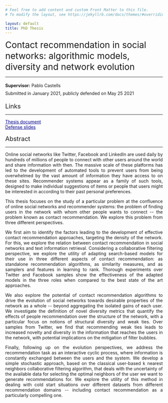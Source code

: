 ```yaml
---
# Feel free to add content and custom Front Matter to this file.
# To modify the layout, see https://jekyllrb.com/docs/themes/#overriding-theme-defaults

layout: default
title: PhD Thesis
---
```


<div class="publications-div">
	<div class="about">
		<div>
			<div style="font-size:28px; line-height:35px">Contact recommendation in social networks: algorithmic models, diversity and network evolution</div>
			<hr class="solid">
			<div style="text-align: justify; line-height: 25px">
				<b>Supervisor:</b> Pablo Castells<br/>
				Submitted in January 2021, publicly defended on May 25 2021
			</div><br/>
			<div style="font-size:20px; text-align:left">Links</div>
			<hr class="solid">
			<div style="text-align: left">
				<a style="color: rgb(0,0,139)" href="https://javiersanzcruza.github.io/jsanzcruzado-phdthesis.pdf"><u>Thesis document</u></a> <br/>
				<a style="color: rgb(0,0,139)" href="https://javiersanzcruza.github.io/thesis-slides.pdf"><u>Defense slides</u></a>
			</div> <br/>
			<div style="font-size:20px; text-align:left">Abstract</div>
			<hr class="solid">
			<div style="text-align: justify">
				<p>Online social networks like Twitter, Facebook and LinkedIn are used daily by hundreds of millions of people to connect with other users around the world and share information with then. The massive scale of these platforms has led to the development of automated tools to prevent users from being overwhelmed by the vast amount of information they have access to on these sites. Recommender systems appear as a family of such tools, designed to make individual suggestions of items or people that users might be interested in according to their past personal preferences.</p>
				<p>This thesis focuses on the study of a particular problem at the confluence of online social networks and recommender systems: the problem of finding users in the network with whom other people wants to connect -- the problem known as contact recommendation. We explore this problem from three different perspectives.</p>
				<p>We first aim to identify the factors leading to the development of effective contact recommendation approaches, targeting the density of the network. For this, we explore the relation between contact recommendation in social networks and text information retrieval. Considering a collaborative filtering perspective, we explore the utility of adapting search-based models for their use in three different aspects of contact recommendation: as standalone recommendation algorithms, as similarity measures, and as samplers and features in learning to rank. Thorough experiments over Twitter and Facebook samples show the effectiveness of the adapted models in the three roles when compared to the best state of the art approaches.</p>
				<p>We also explore the potential of contact recommendation algorithms to drive the evolution of social networks towards desirable properties of the network as a whole -- beyond aggregating the isolated gains of each user. We investigate the definition of novel diversity metrics that quantify the effects of people recommendation over the structure of the network, with a particular focus on notions of structural diversity and weak ties. Over samples from Twitter, we find that recommending weak ties leads to increased novelty and diversity in the information that reaches the users in the network, with potential implications on the mitigation of filter bubbles.</p>
				<p>Finally, following up on the evolution perspectives, we address the recommendation task as an interactive cyclic process, where information is constantly exchanged between the users and the system. We develop a simple stochastic approach, based on the classical user-based k nearest neighbors collaborative filtering algorithm, that deals with the uncertainty of the available data for selecting the optimal neighbors of the user we want to generate recommendations for. We explore the utility of this method in dealing with cold start situations over different datasets from different recommendation domains -- including contact recommendation as a particularly compelling one.</p>
			</div>
		</div>
	</div>
</div>
